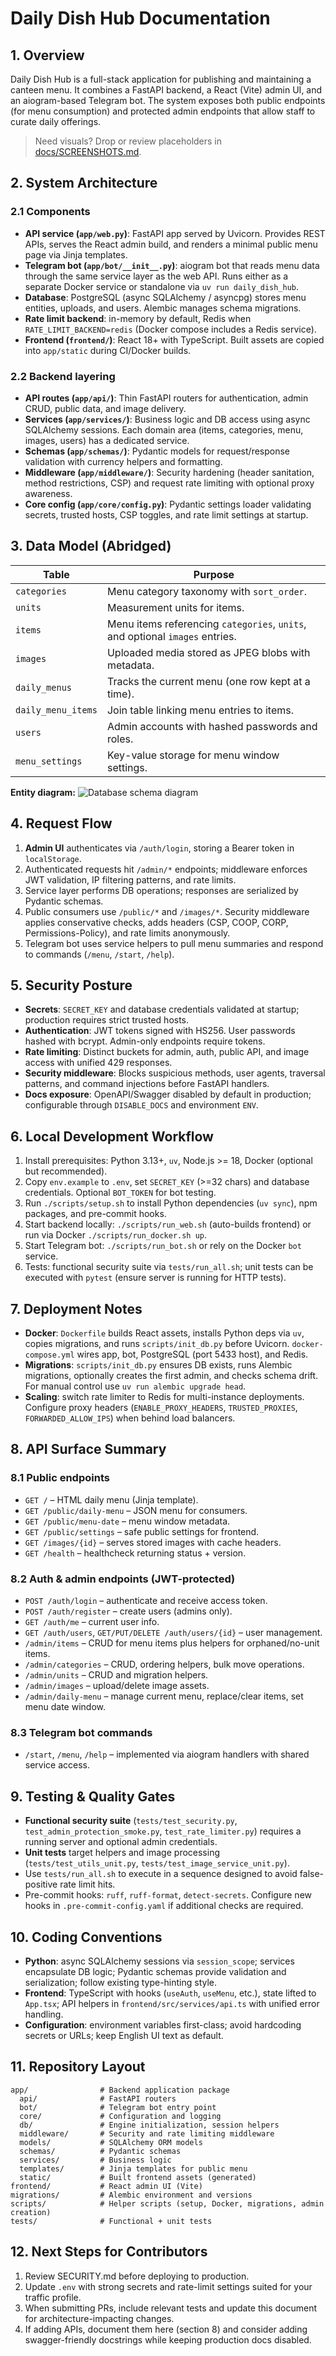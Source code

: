 # Daily Dish Hub Documentation

## 1. Overview

Daily Dish Hub is a full-stack application for publishing and maintaining a canteen menu. It combines a FastAPI backend, a React (Vite) admin UI, and an aiogram-based Telegram bot. The system exposes both public endpoints (for menu consumption) and protected admin endpoints that allow staff to curate daily offerings.

> Need visuals? Drop or review placeholders in [docs/SCREENSHOTS.md](SCREENSHOTS.md).

## 2. System Architecture

### 2.1 Components

- **API service (`app/web.py`)**: FastAPI app served by Uvicorn. Provides REST APIs, serves the React admin build, and renders a minimal public menu page via Jinja templates.
- **Telegram bot (`app/bot/__init__.py`)**: aiogram bot that reads menu data through the same service layer as the
  web API. Runs either as a separate Docker service or standalone via `uv run daily_dish_hub`.
- **Database**: PostgreSQL (async SQLAlchemy / asyncpg) stores menu entities, uploads, and users. Alembic manages schema migrations.
- **Rate limit backend**: in-memory by default, Redis when `RATE_LIMIT_BACKEND=redis` (Docker compose includes a Redis service).
- **Frontend (`frontend/`)**: React 18+ with TypeScript. Built assets are copied into `app/static` during CI/Docker builds.

### 2.2 Backend layering

- **API routes (`app/api/`)**: Thin FastAPI routers for authentication, admin CRUD, public data, and image delivery.
- **Services (`app/services/`)**: Business logic and DB access using async SQLAlchemy sessions. Each domain area (items, categories, menu, images, users) has a dedicated service.
- **Schemas (`app/schemas/`)**: Pydantic models for request/response validation with currency helpers and formatting.
- **Middleware (`app/middleware/`)**: Security hardening (header sanitation, method restrictions, CSP) and request rate limiting with optional proxy awareness.
- **Core config (`app/core/config.py`)**: Pydantic settings loader validating secrets, trusted hosts, CSP toggles, and rate limit settings at startup.

## 3. Data Model (Abridged)

| Table              | Purpose                                                                      |
|--------------------|------------------------------------------------------------------------------|
| `categories`       | Menu category taxonomy with `sort_order`.                                    |
| `units`            | Measurement units for items.                                                 |
| `items`            | Menu items referencing `categories`, `units`, and optional `images` entries. |
| `images`           | Uploaded media stored as JPEG blobs with metadata.                           |
| `daily_menus`      | Tracks the current menu (one row kept at a time).                            |
| `daily_menu_items` | Join table linking menu entries to items.                                    |
| `users`            | Admin accounts with hashed passwords and roles.                              |
| `menu_settings`    | Key-value storage for menu window settings.                                  |

**Entity diagram:**
![Database schema diagram](pics/db_schema.png)

## 4. Request Flow

1. **Admin UI** authenticates via `/auth/login`, storing a Bearer token in `localStorage`.
2. Authenticated requests hit `/admin/*` endpoints; middleware enforces JWT validation, IP filtering patterns, and rate limits.
3. Service layer performs DB operations; responses are serialized by Pydantic schemas.
4. Public consumers use `/public/*` and `/images/*`. Security middleware applies conservative checks, adds headers (CSP, COOP, CORP, Permissions-Policy), and rate limits anonymously.
5. Telegram bot uses service helpers to pull menu summaries and respond to commands (`/menu`, `/start`, `/help`).

## 5. Security Posture

- **Secrets**: `SECRET_KEY` and database credentials validated at startup; production requires strict trusted hosts.
- **Authentication**: JWT tokens signed with HS256. User passwords hashed with bcrypt. Admin-only endpoints require tokens.
- **Rate limiting**: Distinct buckets for admin, auth, public API, and image access with unified 429 responses.
- **Security middleware**: Blocks suspicious methods, user agents, traversal patterns, and command injections before FastAPI handlers.
- **Docs exposure**: OpenAPI/Swagger disabled by default in production; configurable through `DISABLE_DOCS` and environment `ENV`.

## 6. Local Development Workflow

1. Install prerequisites: Python 3.13+, `uv`, Node.js >= 18, Docker (optional but recommended).
2. Copy `env.example` to `.env`, set `SECRET_KEY` (>=32 chars) and database credentials. Optional `BOT_TOKEN` for bot testing.
3. Run `./scripts/setup.sh` to install Python dependencies (`uv sync`), npm packages, and pre-commit hooks.
4. Start backend locally: `./scripts/run_web.sh` (auto-builds frontend) or run via Docker `./scripts/run_docker.sh up`.
5. Start Telegram bot: `./scripts/run_bot.sh` or rely on the Docker `bot` service.
6. Tests: functional security suite via `tests/run_all.sh`; unit tests can be executed with `pytest` (ensure server is running for HTTP tests).

## 7. Deployment Notes

- **Docker**: `Dockerfile` builds React assets, installs Python deps via `uv`, copies migrations, and runs `scripts/init_db.py` before Uvicorn. `docker-compose.yml` wires app, bot, PostgreSQL (port 5433 host), and Redis.
- **Migrations**: `scripts/init_db.py` ensures DB exists, runs Alembic migrations, optionally creates the first admin, and checks schema drift. For manual control use `uv run alembic upgrade head`.
- **Scaling**: switch rate limiter to Redis for multi-instance deployments. Configure proxy headers (`ENABLE_PROXY_HEADERS`, `TRUSTED_PROXIES`, `FORWARDED_ALLOW_IPS`) when behind load balancers.

## 8. API Surface Summary

### 8.1 Public endpoints

- `GET /` – HTML daily menu (Jinja template).
- `GET /public/daily-menu` – JSON menu for consumers.
- `GET /public/menu-date` – menu window metadata.
- `GET /public/settings` – safe public settings for frontend.
- `GET /images/{id}` – serves stored images with cache headers.
- `GET /health` – healthcheck returning status + version.

### 8.2 Auth & admin endpoints (JWT-protected)

- `POST /auth/login` – authenticate and receive access token.
- `POST /auth/register` – create users (admins only).
- `GET /auth/me` – current user info.
- `GET /auth/users`, `GET/PUT/DELETE /auth/users/{id}` – user management.
- `/admin/items` – CRUD for menu items plus helpers for orphaned/no-unit items.
- `/admin/categories` – CRUD, ordering helpers, bulk move operations.
- `/admin/units` – CRUD and migration helpers.
- `/admin/images` – upload/delete image assets.
- `/admin/daily-menu` – manage current menu, replace/clear items, set menu date window.

### 8.3 Telegram bot commands

- `/start`, `/menu`, `/help` – implemented via aiogram handlers with shared service access.

## 9. Testing & Quality Gates

- **Functional security suite** (`tests/test_security.py`, `test_admin_protection_smoke.py`, `test_rate_limiter.py`) requires a running server and optional admin credentials.
- **Unit tests** target helpers and image processing (`tests/test_utils_unit.py`, `tests/test_image_service_unit.py`).
- Use `tests/run_all.sh` to execute in a sequence designed to avoid false-positive rate limit hits.
- Pre-commit hooks: `ruff`, `ruff-format`, `detect-secrets`. Configure new hooks in `.pre-commit-config.yaml` if additional checks are required.

## 10. Coding Conventions

- **Python**: async SQLAlchemy sessions via `session_scope`; services encapsulate DB logic; Pydantic schemas provide validation and serialization; follow existing type-hinting style.
- **Frontend**: TypeScript with hooks (`useAuth`, `useMenu`, etc.), state lifted to `App.tsx`; API helpers in `frontend/src/services/api.ts` with unified error handling.
- **Configuration**: environment variables first-class; avoid hardcoding secrets or URLs; keep English UI text as default.

## 11. Repository Layout

``` text
app/                # Backend application package
  api/              # FastAPI routers
  bot/              # Telegram bot entry point
  core/             # Configuration and logging
  db/               # Engine initialization, session helpers
  middleware/       # Security and rate limiting middleware
  models/           # SQLAlchemy ORM models
  schemas/          # Pydantic schemas
  services/         # Business logic
  templates/        # Jinja templates for public menu
  static/           # Built frontend assets (generated)
frontend/           # React admin UI (Vite)
migrations/         # Alembic environment and versions
scripts/            # Helper scripts (setup, Docker, migrations, admin creation)
tests/              # Functional + unit tests
```

## 12. Next Steps for Contributors

1. Review SECURITY.md before deploying to production.
2. Update `.env` with strong secrets and rate-limit settings suited for your traffic profile.
3. When submitting PRs, include relevant tests and update this document for architecture-impacting changes.
4. If adding APIs, document them here (section 8) and consider adding swagger-friendly docstrings while keeping production docs disabled.
